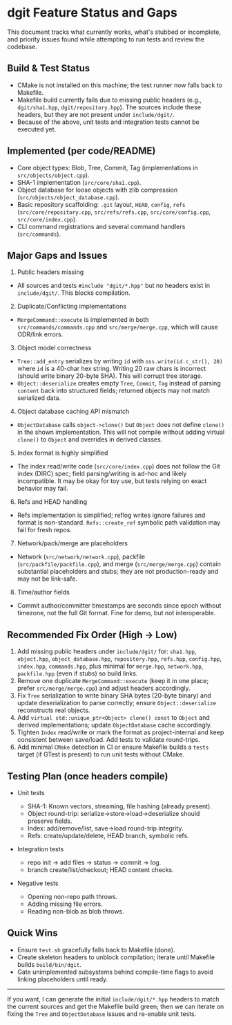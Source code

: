 # dgit Feature Status and Gaps

This document tracks what currently works, what's stubbed or incomplete, and priority issues found while attempting to run tests and review the codebase.

## Build & Test Status

- CMake is not installed on this machine; the test runner now falls back to Makefile.
- Makefile build currently fails due to missing public headers (e.g., `dgit/sha1.hpp`, `dgit/repository.hpp`). The sources include these headers, but they are not present under `include/dgit/`.
- Because of the above, unit tests and integration tests cannot be executed yet.

## Implemented (per code/README)

- Core object types: Blob, Tree, Commit, Tag (implementations in `src/objects/object.cpp`).
- SHA-1 implementation (`src/core/sha1.cpp`).
- Object database for loose objects with zlib compression (`src/objects/object_database.cpp`).
- Basic repository scaffolding: `.git` layout, `HEAD`, `config`, `refs` (`src/core/repository.cpp`, `src/refs/refs.cpp`, `src/core/config.cpp`, `src/core/index.cpp`).
- CLI command registrations and several command handlers (`src/commands`).

## Major Gaps and Issues

1) Public headers missing
- All sources and tests `#include "dgit/*.hpp"` but no headers exist in `include/dgit/`. This blocks compilation.

2) Duplicate/Conflicting implementations
- `MergeCommand::execute` is implemented in both `src/commands/commands.cpp` and `src/merge/merge.cpp`, which will cause ODR/link errors.

3) Object model correctness
- `Tree::add_entry` serializes by writing `id` with `oss.write(id.c_str(), 20)` where `id` is a 40-char hex string. Writing 20 raw chars is incorrect (should write binary 20-byte SHA). This will corrupt tree storage.
- `Object::deserialize` creates empty `Tree`, `Commit`, `Tag` instead of parsing `content` back into structured fields; returned objects may not match serialized data.

4) Object database caching API mismatch
- `ObjectDatabase` calls `object->clone()` but `Object` does not define `clone()` in the shown implementation. This will not compile without adding virtual `clone()` to `Object` and overrides in derived classes.

5) Index format is highly simplified
- The index read/write code (`src/core/index.cpp`) does not follow the Git index (DIRC) spec; field parsing/writing is ad-hoc and likely incompatible. It may be okay for toy use, but tests relying on exact behavior may fail.

6) Refs and HEAD handling
- Refs implementation is simplified; reflog writes ignore failures and format is non-standard. `Refs::create_ref` symbolic path validation may fail for fresh repos.

7) Network/pack/merge are placeholders
- Network (`src/network/network.cpp`), packfile (`src/packfile/packfile.cpp`), and merge (`src/merge/merge.cpp`) contain substantial placeholders and stubs; they are not production-ready and may not be link-safe.

8) Time/author fields
- Commit author/committer timestamps are seconds since epoch without timezone, not the full Git format. Fine for demo, but not interoperable.

## Recommended Fix Order (High → Low)

1. Add missing public headers under `include/dgit/` for: `sha1.hpp`, `object.hpp`, `object_database.hpp`, `repository.hpp`, `refs.hpp`, `config.hpp`, `index.hpp`, `commands.hpp`, plus minimal for `merge.hpp`, `network.hpp`, `packfile.hpp` (even if stubs) so build links.
2. Remove one duplicate `MergeCommand::execute` (keep it in one place; prefer `src/merge/merge.cpp`) and adjust headers accordingly.
3. Fix `Tree` serialization to write binary SHA bytes (20-byte binary) and update deserialization to parse correctly; ensure `Object::deserialize` reconstructs real objects.
4. Add `virtual std::unique_ptr<Object> clone() const` to `Object` and derived implementations; update `ObjectDatabase` cache accordingly.
5. Tighten `Index` read/write or mark the format as project-internal and keep consistent between save/load. Add tests to validate round-trips.
6. Add minimal `CMake` detection in CI or ensure Makefile builds a `tests` target (if GTest is present) to run unit tests without CMake.

## Testing Plan (once headers compile)

- Unit tests
  - SHA-1: Known vectors, streaming, file hashing (already present).
  - Object round-trip: serialize→store→load→deserialize should preserve fields.
  - Index: add/remove/list, save→load round-trip integrity.
  - Refs: create/update/delete, HEAD branch, symbolic refs.

- Integration tests
  - repo init → add files → status → commit → log.
  - branch create/list/checkout; HEAD content checks.

- Negative tests
  - Opening non-repo path throws.
  - Adding missing file errors.
  - Reading non-blob as blob throws.

## Quick Wins

- Ensure `test.sh` gracefully falls back to Makefile (done).
- Create skeleton headers to unblock compilation; iterate until Makefile builds `build/bin/dgit`.
- Gate unimplemented subsystems behind compile-time flags to avoid linking placeholders until ready.

---

If you want, I can generate the initial `include/dgit/*.hpp` headers to match the current sources and get the Makefile build green; then we can iterate on fixing the `Tree` and `ObjectDatabase` issues and re-enable unit tests.


